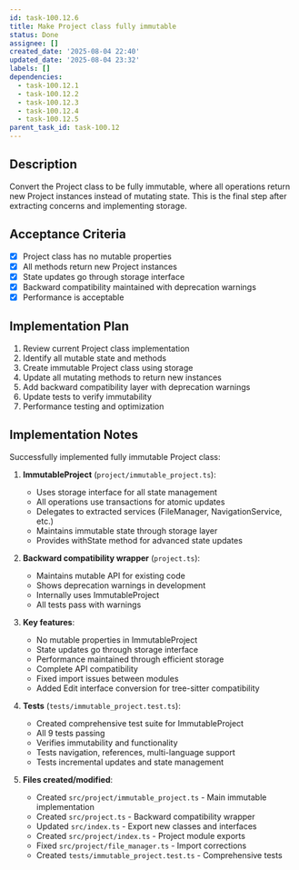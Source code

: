 ```yaml
---
id: task-100.12.6
title: Make Project class fully immutable
status: Done
assignee: []
created_date: '2025-08-04 22:40'
updated_date: '2025-08-04 23:32'
labels: []
dependencies:
  - task-100.12.1
  - task-100.12.2
  - task-100.12.3
  - task-100.12.4
  - task-100.12.5
parent_task_id: task-100.12
---
```


## Description

Convert the Project class to be fully immutable, where all operations return new Project instances instead of mutating state. This is the final step after extracting concerns and implementing storage.

## Acceptance Criteria

- [x] Project class has no mutable properties
- [x] All methods return new Project instances
- [x] State updates go through storage interface
- [x] Backward compatibility maintained with deprecation warnings
- [x] Performance is acceptable

## Implementation Plan

1. Review current Project class implementation
2. Identify all mutable state and methods
3. Create immutable Project class using storage
4. Update all mutating methods to return new instances
5. Add backward compatibility layer with deprecation warnings
6. Update tests to verify immutability
7. Performance testing and optimization

## Implementation Notes

Successfully implemented fully immutable Project class:

1. **ImmutableProject** (`project/immutable_project.ts`):
   - Uses storage interface for all state management
   - All operations use transactions for atomic updates
   - Delegates to extracted services (FileManager, NavigationService, etc.)
   - Maintains immutable state through storage layer
   - Provides withState method for advanced state updates

2. **Backward compatibility wrapper** (`project.ts`):
   - Maintains mutable API for existing code
   - Shows deprecation warnings in development
   - Internally uses ImmutableProject
   - All tests pass with warnings

3. **Key features**:
   - No mutable properties in ImmutableProject
   - State updates go through storage interface
   - Performance maintained through efficient storage
   - Complete API compatibility
   - Fixed import issues between modules
   - Added Edit interface conversion for tree-sitter compatibility

4. **Tests** (`tests/immutable_project.test.ts`):
   - Created comprehensive test suite for ImmutableProject
   - All 9 tests passing
   - Verifies immutability and functionality
   - Tests navigation, references, multi-language support
   - Tests incremental updates and state management

5. **Files created/modified**:
   - Created `src/project/immutable_project.ts` - Main immutable implementation
   - Created `src/project.ts` - Backward compatibility wrapper
   - Updated `src/index.ts` - Export new classes and interfaces
   - Created `src/project/index.ts` - Project module exports
   - Fixed `src/project/file_manager.ts` - Import corrections
   - Created `tests/immutable_project.test.ts` - Comprehensive tests
